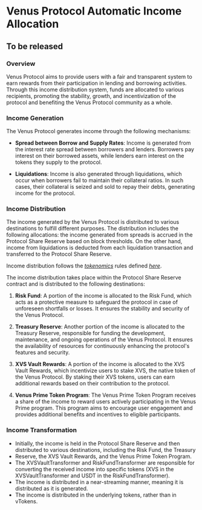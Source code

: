 # Venus Protocol Automatic Income Allocation

## To be released

### Overview

Venus Protocol aims to provide users with a fair and transparent system to earn rewards from their participation in lending and borrowing activities. Through this income distribution system, funds are allocated to various recipients, promoting the stability, growth, and incentivization of the protocol and benefiting the Venus Protocol community as a whole.

### Income Generation

The Venus Protocol generates income through the following mechanisms:

- **Spread between Borrow and Supply Rates**: Income is generated from the interest rate spread between borrowers and lenders. Borrowers pay interest on their borrowed assets, while lenders earn interest on the tokens they supply to the protocol.

- **Liquidations**: Income is also generated through liquidations, which occur when borrowers fail to maintain their collateral ratios. In such cases, their collateral is seized and sold to repay their debts, generating income for the protocol.

### Income Distribution

The income generated by the Venus Protocol is distributed to various destinations to fulfill different purposes. The distribution includes the following allocations: the income generated from spreads is accrued in the Protocol Share Reserve based on block thresholds. On the other hand, income from liquidations is deducted from each liquidation transaction and transferred to the Protocol Share Reserve.

Income distribution follows the *[tokenomics](https://docs.venus.io/governance/tokenomics)* rules defined *[here](https://snapshot.org/#/venus-xvs.eth/proposal/0xc9d270ccecb7b91c75b95b8d9af24fc7c20cd38c0c0c44888ed4e7724f4e7ce9)*.

The income distribution takes place within the Protocol Share Reserve contract and is distributed to the following destinations:

1. **Risk Fund**: A portion of the income is allocated to the Risk Fund, which acts as a protective measure to safeguard the protocol in case of unforeseen shortfalls or losses. It ensures the stability and security of the Venus Protocol.

2. **Treasury Reserve**: Another portion of the income is allocated to the Treasury Reserve, responsible for funding the development, maintenance, and ongoing operations of the Venus Protocol. It ensures the availability of resources for continuously enhancing the protocol's features and security.

3. **XVS Vault Rewards**: A portion of the income is allocated to the XVS Vault Rewards, which incentivize users to stake XVS, the native token of the Venus Protocol. By staking their XVS tokens, users can earn additional rewards based on their contribution to the protocol.

4. **Venus Prime Token Program**: The Venus Prime Token Program receives a share of the income to reward users actively participating in the Venus Prime program. This program aims to encourage user engagement and provides additional benefits and incentives to eligible participants.

### Income Transformation

- Initially, the income is held in the Protocol Share Reserve and then distributed to various destinations, including the Risk Fund, the Treasury
- Reserve, the XVS Vault Rewards, and the Venus Prime Token Program.
- The XVSVaultTransformer and RiskFundTransformer are responsible for converting the received income into specific tokens (XVS in the XVSVaultTransformer and USDT in the RiskFundTransformer).
- The income is distributed in a near-streaming manner, meaning it is distributed as it is generated.
- The income is distributed in the underlying tokens, rather than in vTokens.
